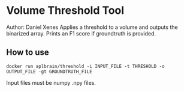# Volume Threshold Tool
Author: Daniel Xenes
Applies a threshold to a volume and outputs the binarized array. Prints an F1 score if groundtruth is provided.

## How to use

`docker run aplbrain/threshold -i INPUT_FILE -t THRESHOLD -o OUTPUT_FILE -gt GROUNDTRUTH_FILE`

Input files must be numpy .npy files. 
